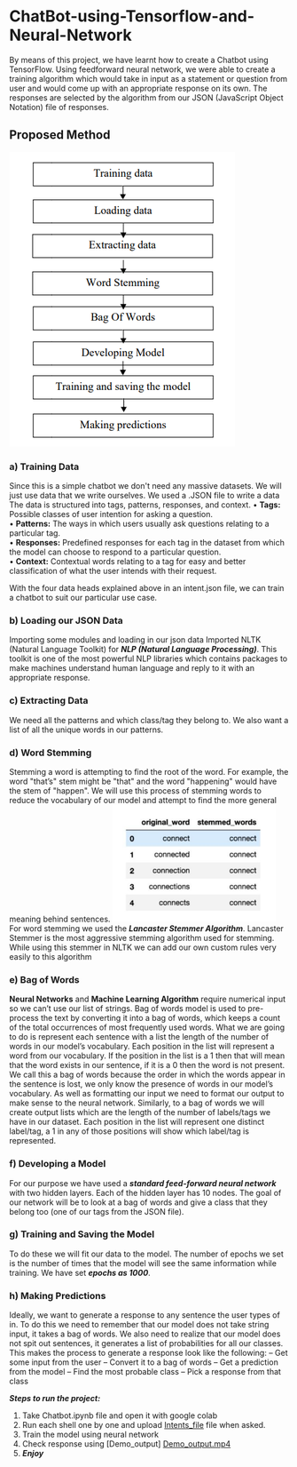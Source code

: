 # ChatBot-using-Tensorflow-and-Neural-Network
By means of this project, we have learnt how to create a Chatbot using TensorFlow. Using feedforward neural network, we were able to create a training algorithm which would take in input as a statement or question from user and would come up with an appropriate response on its own. The responses are selected by the algorithm from our JSON (JavaScript Object Notation) file of responses. <br/>
## Proposed Method 
![flow_chart](/img/flowchart.png "Proposed_flow_chart")

### a) Training Data
Since this is a simple chatbot we don't need any massive datasets. We will just use data that we write ourselves. We used a .JSON file to write a data
The data is structured into tags, patterns, responses, and context.
•	**Tags:** Possible classes of user intention for asking a question. <br/>
•	**Patterns:** The ways in which users usually ask questions relating to a particular tag. <br/>
•	**Responses:** Predefined responses for each tag in the dataset from which the model can choose to respond to a particular question. <br/>
•	**Context:** Contextual words relating to a tag for easy and better classification of what the user intends with their request. <br/>

With the four data heads explained above in an intent.json file, we can train a chatbot to suit our particular use case.

### b)	Loading our JSON Data
Importing some modules and loading in our json data
Imported NLTK (Natural Language Toolkit) for ***NLP (Natural Language Processing)***. This toolkit is one of the most powerful NLP libraries which contains packages to make machines understand human language and reply to it with an appropriate response.
### c) Extracting Data
We need all the patterns and which class/tag they belong to. We also want a list of all the unique words in our patterns.

### d)	Word Stemming
Stemming a word is attempting to find the root of the word. For example, the word "that’s" stem might be "that" and the word "happening" would have the stem of "happen". We will use this process of stemming words to reduce the vocabulary of our model and attempt to find the more general meaning behind sentences.
![stemmed_word](/img/stemmed_word_example.png "Stemmed_word_example")
For word stemming we used the ***Lancaster Stemmer Algorithm***. Lancaster Stemmer is the most aggressive stemming algorithm used for stemming. While using this stemmer in NLTK we can add our own custom rules very easily to this algorithm

### e)	Bag of Words

**Neural Networks** and **Machine Learning Algorithm** require numerical input so we can’t use our list of strings. Bag of words model is used to pre-process the text by converting it into a bag of words, which keeps a count of the total occurrences of most frequently used words. What we are going to do is represent each sentence with a list the length of the number of words in our model’s vocabulary. Each position in the list will represent a word from our vocabulary. If the position in the list is a 1 then that will mean that the word exists in our sentence, if it is a 0 then the word is not present. We call this a bag of words because the order in which the words appear in the sentence is lost, we only know the presence of words in our model’s vocabulary. As well as formatting our input we need to format our output to make sense to the neural network. Similarly, to a bag of words we will create output lists which are the length of the number of labels/tags we have in our dataset. Each position in the list will represent one distinct label/tag, a 1 in any of those positions will show which label/tag is represented.

### f)	Developing a Model
For our purpose we have used a ***standard feed-forward neural network*** with two hidden layers. Each of the hidden layer has 10 nodes. The goal of our network will be to look at a bag of words and give a class that they belong too (one of our tags from the JSON file).
### g)	Training and Saving the Model
To do these we will fit our data to the model. The number of epochs we set is the number of times that the model will see the same information while training.
We have set ***epochs as 1000***.

### h)	Making Predictions
Ideally, we want to generate a response to any sentence the user types of in. To do this we need to remember that our model does not take string input, it takes a bag of words. We also need to realize that our model does not spit out sentences, it generates a list of probabilities for all our classes. This makes the process to generate a response look like the following: – Get some input from the user – Convert it to a bag of words – Get a prediction from the model – Find the most probable class – Pick a response from that class

***Steps to run the project:***
1. Take Chatbot.ipynb file and open it with google colab
2. Run each shell one by one and upload [Intents_file](https://github.com/deependra278/ChatBot-using-Tensorflow-and-Neural-Network/blob/bcd7a0bbc88f76937901910d7c2065ef5ba76262/intents.json) file when asked.
3. Train the model using neural network
4. Check response using [Demo_output] [Demo_output.mp4](https://github.com/deependra278/ChatBot-using-Tensorflow-and-Neural-Network/blob/bcd7a0bbc88f76937901910d7c2065ef5ba76262/Demo_output.mp4)
5. ***Enjoy***



